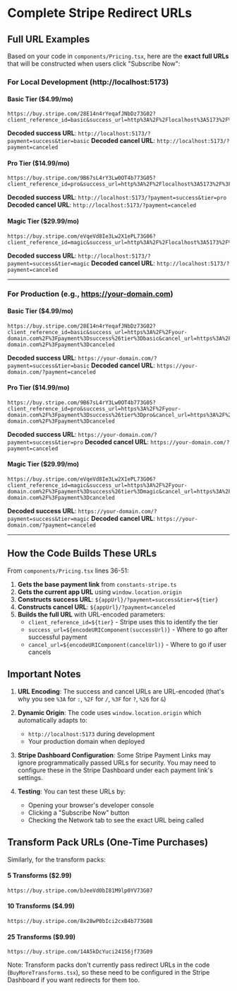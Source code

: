 # Complete Stripe Redirect URLs

## Full URL Examples

Based on your code in `components/Pricing.tsx`, here are the **exact full URLs** that will be constructed when users click "Subscribe Now":

### For Local Development (http://localhost:5173)

#### Basic Tier ($4.99/mo)
```
https://buy.stripe.com/28E14n4rYeqafJNbDz73G02?client_reference_id=basic&success_url=http%3A%2F%2Flocalhost%3A5173%2F%3Fpayment%3Dsuccess%26tier%3Dbasic&cancel_url=http%3A%2F%2Flocalhost%3A5173%2F%3Fpayment%3Dcanceled
```

**Decoded success URL**: `http://localhost:5173/?payment=success&tier=basic`
**Decoded cancel URL**: `http://localhost:5173/?payment=canceled`

#### Pro Tier ($14.99/mo)
```
https://buy.stripe.com/9B67sL4rY3Lw0OT4b773G05?client_reference_id=pro&success_url=http%3A%2F%2Flocalhost%3A5173%2F%3Fpayment%3Dsuccess%26tier%3Dpro&cancel_url=http%3A%2F%2Flocalhost%3A5173%2F%3Fpayment%3Dcanceled
```

**Decoded success URL**: `http://localhost:5173/?payment=success&tier=pro`
**Decoded cancel URL**: `http://localhost:5173/?payment=canceled`

#### Magic Tier ($29.99/mo)
```
https://buy.stripe.com/eVqeVd8Ie3Lw2X1ePL73G06?client_reference_id=magic&success_url=http%3A%2F%2Flocalhost%3A5173%2F%3Fpayment%3Dsuccess%26tier%3Dmagic&cancel_url=http%3A%2F%2Flocalhost%3A5173%2F%3Fpayment%3Dcanceled
```

**Decoded success URL**: `http://localhost:5173/?payment=success&tier=magic`
**Decoded cancel URL**: `http://localhost:5173/?payment=canceled`

---

### For Production (e.g., https://your-domain.com)

#### Basic Tier ($4.99/mo)
```
https://buy.stripe.com/28E14n4rYeqafJNbDz73G02?client_reference_id=basic&success_url=https%3A%2F%2Fyour-domain.com%2F%3Fpayment%3Dsuccess%26tier%3Dbasic&cancel_url=https%3A%2F%2Fyour-domain.com%2F%3Fpayment%3Dcanceled
```

**Decoded success URL**: `https://your-domain.com/?payment=success&tier=basic`
**Decoded cancel URL**: `https://your-domain.com/?payment=canceled`

#### Pro Tier ($14.99/mo)
```
https://buy.stripe.com/9B67sL4rY3Lw0OT4b773G05?client_reference_id=pro&success_url=https%3A%2F%2Fyour-domain.com%2F%3Fpayment%3Dsuccess%26tier%3Dpro&cancel_url=https%3A%2F%2Fyour-domain.com%2F%3Fpayment%3Dcanceled
```

**Decoded success URL**: `https://your-domain.com/?payment=success&tier=pro`
**Decoded cancel URL**: `https://your-domain.com/?payment=canceled`

#### Magic Tier ($29.99/mo)
```
https://buy.stripe.com/eVqeVd8Ie3Lw2X1ePL73G06?client_reference_id=magic&success_url=https%3A%2F%2Fyour-domain.com%2F%3Fpayment%3Dsuccess%26tier%3Dmagic&cancel_url=https%3A%2F%2Fyour-domain.com%2F%3Fpayment%3Dcanceled
```

**Decoded success URL**: `https://your-domain.com/?payment=success&tier=magic`
**Decoded cancel URL**: `https://your-domain.com/?payment=canceled`

---

## How the Code Builds These URLs

From `components/Pricing.tsx` lines 36-51:

1. **Gets the base payment link** from `constants-stripe.ts`
2. **Gets the current app URL** using `window.location.origin`
3. **Constructs success URL**: `${appUrl}/?payment=success&tier=${tier}`
4. **Constructs cancel URL**: `${appUrl}/?payment=canceled`
5. **Builds the full URL** with URL-encoded parameters:
   - `client_reference_id=${tier}` - Stripe uses this to identify the tier
   - `success_url=${encodeURIComponent(successUrl)}` - Where to go after successful payment
   - `cancel_url=${encodeURIComponent(cancelUrl)}` - Where to go if user cancels

## Important Notes

1. **URL Encoding**: The success and cancel URLs are URL-encoded (that's why you see `%3A` for `:`, `%2F` for `/`, `%3F` for `?`, `%26` for `&`)

2. **Dynamic Origin**: The code uses `window.location.origin` which automatically adapts to:
   - `http://localhost:5173` during development
   - Your production domain when deployed

3. **Stripe Dashboard Configuration**: Some Stripe Payment Links may ignore programmatically passed URLs for security. You may need to configure these in the Stripe Dashboard under each payment link's settings.

4. **Testing**: You can test these URLs by:
   - Opening your browser's developer console
   - Clicking a "Subscribe Now" button
   - Checking the Network tab to see the exact URL being called

## Transform Pack URLs (One-Time Purchases)

Similarly, for the transform packs:

#### 5 Transforms ($2.99)
```
https://buy.stripe.com/bJeeVd0bI81M9lp0YV73G07
```

#### 10 Transforms ($4.99)
```
https://buy.stripe.com/8x28wP0bIci2cxB4b773G08
```

#### 25 Transforms ($9.99)
```
https://buy.stripe.com/14A5kDcYuci24156jf73G09
```

Note: Transform packs don't currently pass redirect URLs in the code (`BuyMoreTransforms.tsx`), so these need to be configured in the Stripe Dashboard if you want redirects for them too.